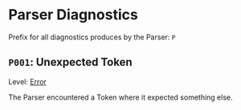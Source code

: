 # Parser Diagnostics

Prefix for all diagnostics produces by the Parser: `P`

## `P001`: Unexpected Token

Level: [Error](./index.md#error)

The Parser encountered a Token where it expected something else.
